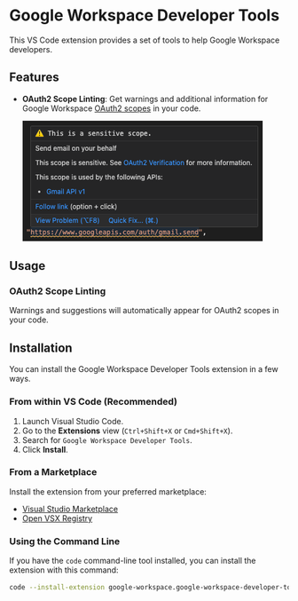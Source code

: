 # Google Workspace Developer Tools

This VS Code extension provides a set of tools to help Google Workspace developers.

## Features

- **OAuth2 Scope Linting**: Get warnings and additional information for Google Workspace [OAuth2 scopes](https://developers.google.com/identity/protocols/oauth2/scopes) in your code.

  ![OAuth2 Scope Linting](./assets/scope-diagnostics.png)

## Usage

### OAuth2 Scope Linting

Warnings and suggestions will automatically appear for OAuth2 scopes in your code.

## Installation

You can install the Google Workspace Developer Tools extension in a few ways.

### From within VS Code (Recommended)

1. Launch Visual Studio Code.
2. Go to the **Extensions** view (`Ctrl+Shift+X` or `Cmd+Shift+X`).
3. Search for `Google Workspace Developer Tools`.
4. Click **Install**.

### From a Marketplace

Install the extension from your preferred marketplace:

- [Visual Studio Marketplace](https://marketplace.visualstudio.com/items?itemName=google-workspace.google-workspace-developer-tools)
- [Open VSX Registry](https://open-vsx.org/extension/google-workspace/google-workspace-developer-tools)

### Using the Command Line

If you have the `code` command-line tool installed, you can install the extension with this command:

```sh
code --install-extension google-workspace.google-workspace-developer-tools
```
